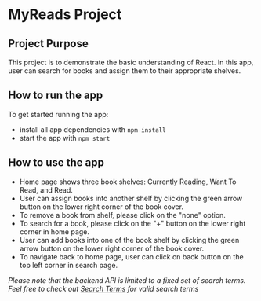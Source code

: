 # MyReads Project

## Project Purpose

This project is to demonstrate the basic understanding of React. In this app, user can search for books
and assign them to their appropriate shelves. 

## How to run the app

To get started running the app:

* install all app dependencies with `npm install`
* start the app with `npm start`

## How to use the app

* Home page shows three book shelves: Currently Reading, Want To Read, and Read. 
* User can assign books into another shelf by clicking the green arrow button on the lower right corner of the book cover.
* To remove a book from shelf, please click on the "none" option.
* To search for a book, please click on the "+" button on the lower right corner in home page.
* User can add books into one of the book shelf by clicking the green arrow button on the lower right corner of the book cover.
* To navigate back to home page, user can click on back button on the top left corner in search page. 


_Please note that the backend API is limited to a fixed set of search terms. Feel free to check out [Search Terms](#SEARCH_TERMS.md) for valid search terms_ 

